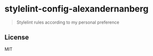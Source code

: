 # stylelint-config-alexandernanberg

> Stylelint rules according to my personal preference

## License

MIT
